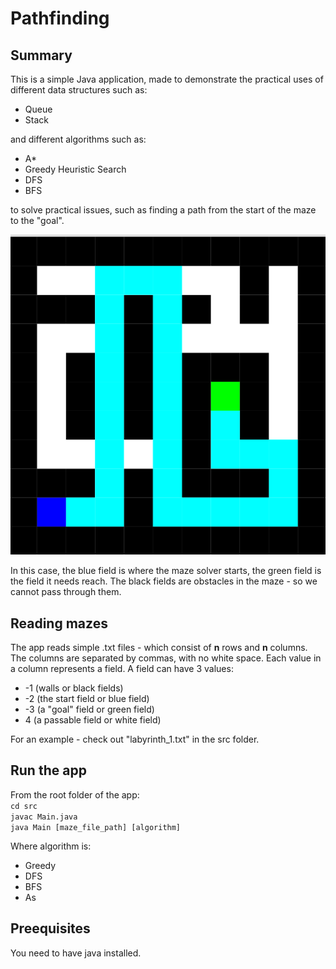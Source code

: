 # Pathfinding

## Summary
This is a simple Java application, made to demonstrate the practical uses of different data structures such as:

- Queue
- Stack

and different algorithms such as:

- A*
- Greedy Heuristic Search
- DFS
- BFS

to solve practical issues, such as finding a path from the start of the maze to the "goal".

![An example maze and a solution](maze.png)

In this case, the blue field is where the maze solver starts, the green field is the field it needs reach. The black fields are obstacles in the maze - so we cannot pass through them. 

## Reading mazes

The app reads simple .txt files - which consist of **n** rows and **n** columns. The columns are separated by commas, with no white space. Each value in a column represents a field. A field can have 3 values:

* -1 (walls or black fields)
* -2 (the start field or blue field)
* -3 (a "goal" field or green field)
*  4 (a passable field or white field)

For an example - check out "labyrinth_1.txt" in the src folder.

## Run the app
From the root folder of the app:  
`cd src`  
`javac Main.java`  
`java Main [maze_file_path] [algorithm]`  

Where algorithm is:
- Greedy
- DFS
- BFS
- As

## Preequisites

You need to have java installed.

